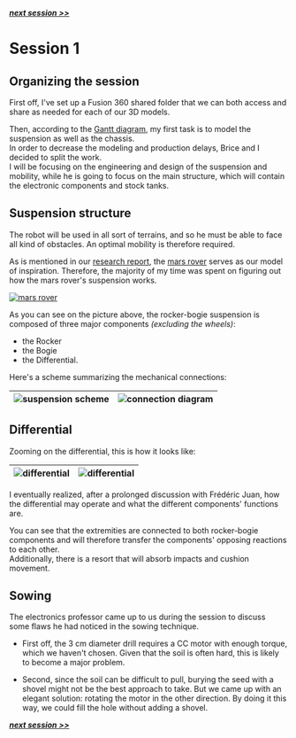 ***[next session >>](session02.md)***

# Session 1

## **Organizing the session**

First off, I've set up a Fusion 360 shared folder that we can both access and share as needed for each of our 3D models.

Then, according to the [Gantt diagram](../../Documentation/GanttDiagram.pdf), my first task is to model the suspension as well as the chassis.  
In order to decrease the modeling and production delays, Brice and I decided to split the work.  
I will be focusing on the engineering and design of the suspension and mobility, while he is going to focus on the main structure, which will contain the electronic components and stock tanks.  
  
## **Suspension structure**

The robot will be used in all sort of terrains, and so he must be able to face all kind of obstacles. An optimal mobility is therefore required.

As is mentioned in our [research report](../../Documentation/ResearchReport-Bibliography.pdf), the [mars rover](https://mars.nasa.gov/mars2020/spacecraft/rover/) serves as our model of inspiration. Therefore, the majority of my time was spent on figuring out how the mars rover's suspension works.

[![mars rover](../../Documentation/Images/Mars2020_callouts_legs_and_wheels.gif)](https://mars.nasa.gov/mars2020/spacecraft/rover/)

As you can see on the picture above, the rocker-bogie suspension is composed of three major components *(excluding the wheels)*:  

- the Rocker
- the Bogie
- the Differential.

Here's a scheme summarizing the mechanical connections:

|![suspension scheme](../../Documentation/Images/schema_suspension.png) | ![connection diagram](../../Documentation/Images/connection_diagram.png) |
|:---:|:---:|

## **Differential**

Zooming on the differential, this is how it looks like:

|![differential](../../Documentation/Images/differential_3D_model.png)|![differential](../../Documentation/Images/differential_scheme.png)|
|:---:|:---:|

I eventually realized, after a prolonged discussion with Frédéric Juan, how the differential may operate and what the different components' functions are.  

You can see that the extremities are connected to both rocker-bogie components and will therefore transfer the components' opposing reactions to each other.  
Additionally, there is a resort that will absorb impacts and cushion movement.  

## **Sowing**

The electronics professor came up to us during the session to discuss some flaws he had noticed in the sowing technique.

- First off, the 3 cm diameter drill requires a CC motor with enough torque, which we haven't chosen. Given that the soil is often hard, this is likely to become a major problem.

- Second, since the soil can be difficult to pull, burying the seed with a shovel might not be the best approach to take. But we came up with an elegant solution: rotating the motor in the other direction. By doing it this way, we could fill the hole without adding a shovel.

[***next session >>***](session02.md)
